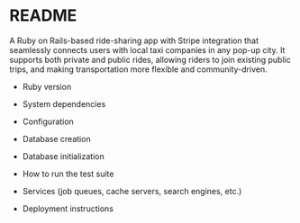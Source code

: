 # README

A Ruby on Rails-based ride-sharing app with Stripe integration that seamlessly connects users with local taxi companies in any pop-up city. It supports both private and public rides, allowing riders to join existing public trips, and making transportation more flexible and community-driven.

* Ruby version

* System dependencies

* Configuration

* Database creation

* Database initialization

* How to run the test suite

* Services (job queues, cache servers, search engines, etc.)

* Deployment instructions


